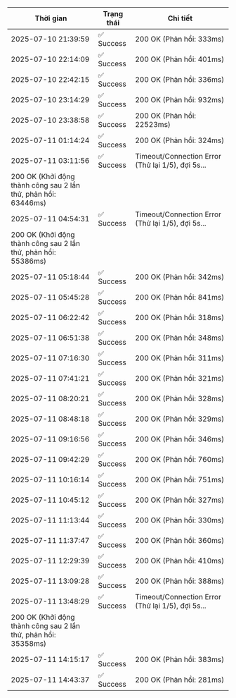 | Thời gian | Trạng thái | Chi tiết |
|---|---|---|
| 2025-07-10 21:39:59 | ✅ Success | 200 OK (Phản hồi: 333ms) |
| 2025-07-10 22:14:09 | ✅ Success | 200 OK (Phản hồi: 401ms) |
| 2025-07-10 22:42:15 | ✅ Success | 200 OK (Phản hồi: 336ms) |
| 2025-07-10 23:14:29 | ✅ Success | 200 OK (Phản hồi: 932ms) |
| 2025-07-10 23:38:58 | ✅ Success | 200 OK (Phản hồi: 22523ms) |
| 2025-07-11 01:14:24 | ✅ Success | 200 OK (Phản hồi: 324ms) |
| 2025-07-11 03:11:56 | ✅ Success | Timeout/Connection Error (Thử lại 1/5), đợi 5s...
200 OK (Khởi động thành công sau 2 lần thử, phản hồi: 63446ms) |
| 2025-07-11 04:54:31 | ✅ Success | Timeout/Connection Error (Thử lại 1/5), đợi 5s...
200 OK (Khởi động thành công sau 2 lần thử, phản hồi: 55386ms) |
| 2025-07-11 05:18:44 | ✅ Success | 200 OK (Phản hồi: 342ms) |
| 2025-07-11 05:45:28 | ✅ Success | 200 OK (Phản hồi: 841ms) |
| 2025-07-11 06:22:42 | ✅ Success | 200 OK (Phản hồi: 318ms) |
| 2025-07-11 06:51:38 | ✅ Success | 200 OK (Phản hồi: 348ms) |
| 2025-07-11 07:16:30 | ✅ Success | 200 OK (Phản hồi: 311ms) |
| 2025-07-11 07:41:21 | ✅ Success | 200 OK (Phản hồi: 321ms) |
| 2025-07-11 08:20:21 | ✅ Success | 200 OK (Phản hồi: 328ms) |
| 2025-07-11 08:48:18 | ✅ Success | 200 OK (Phản hồi: 329ms) |
| 2025-07-11 09:16:56 | ✅ Success | 200 OK (Phản hồi: 346ms) |
| 2025-07-11 09:42:29 | ✅ Success | 200 OK (Phản hồi: 760ms) |
| 2025-07-11 10:16:14 | ✅ Success | 200 OK (Phản hồi: 751ms) |
| 2025-07-11 10:45:12 | ✅ Success | 200 OK (Phản hồi: 327ms) |
| 2025-07-11 11:13:44 | ✅ Success | 200 OK (Phản hồi: 330ms) |
| 2025-07-11 11:37:47 | ✅ Success | 200 OK (Phản hồi: 360ms) |
| 2025-07-11 12:29:39 | ✅ Success | 200 OK (Phản hồi: 410ms) |
| 2025-07-11 13:09:28 | ✅ Success | 200 OK (Phản hồi: 388ms) |
| 2025-07-11 13:48:29 | ✅ Success | Timeout/Connection Error (Thử lại 1/5), đợi 5s...
200 OK (Khởi động thành công sau 2 lần thử, phản hồi: 35358ms) |
| 2025-07-11 14:15:17 | ✅ Success | 200 OK (Phản hồi: 383ms) |
| 2025-07-11 14:43:37 | ✅ Success | 200 OK (Phản hồi: 281ms) |
